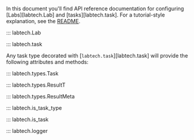In this document you'll find API reference documentation for
configuring [Labs][labtech.Lab] and [tasks][labtech.task]. For a
tutorial-style explanation, see the [README](README.md).

::: labtech.Lab

::: labtech.task

Any task type decorated with [`labtech.task`][labtech.task] will
provide the following attributes and methods:

::: labtech.types.Task

::: labtech.types.ResultT

::: labtech.types.ResultMeta

::: labtech.is_task_type

::: labtech.is_task

::: labtech.logger
